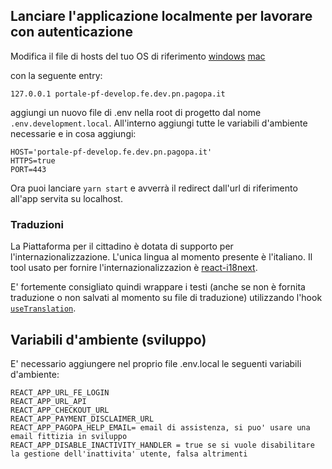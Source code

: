 ## Lanciare l'applicazione localmente per lavorare con autenticazione

Modifica il file di hosts del tuo OS di riferimento [windows](https://en.wikiversity.org/wiki/Hosts_file/Edit) [mac](https://osxdaily.com/2012/08/07/edit-hosts-file-mac-os-x/)

con la seguente entry:

`127.0.0.1 portale-pf-develop.fe.dev.pn.pagopa.it`

aggiungi un nuovo file di .env nella root di progetto dal nome `.env.development.local`.
All'interno aggiungi tutte le variabili d'ambiente necessarie e in cosa aggiungi:

```
HOST='portale-pf-develop.fe.dev.pn.pagopa.it'
HTTPS=true
PORT=443
```

Ora puoi lanciare `yarn start` e avverrà il redirect dall'url di riferimento all'app servita su localhost.

### Traduzioni
La Piattaforma per il cittadino è dotata di supporto per l'internazionalizzazione. L'unica lingua al momento presente è l'italiano. Il tool usato per fornire l'internazionalizzazion è [react-i18next](https://react.i18next.com/).

E' fortemente consigliato quindi wrappare i testi (anche se non è fornita traduzione o non salvati al momento su file di traduzione) utilizzando l'hook [`useTranslation`](https://react.i18next.com/latest/usetranslation-hook).

## Variabili d'ambiente (sviluppo)

E' necessario aggiungere nel proprio file .env.local le seguenti variabili d'ambiente:

```
REACT_APP_URL_FE_LOGIN
REACT_APP_URL_API
REACT_APP_CHECKOUT_URL
REACT_APP_PAYMENT_DISCLAIMER_URL
REACT_APP_PAGOPA_HELP_EMAIL= email di assistenza, si puo' usare una email fittizia in sviluppo
REACT_APP_DISABLE_INACTIVITY_HANDLER = true se si vuole disabilitare la gestione dell'inattivita' utente, falsa altrimenti
```
